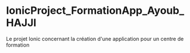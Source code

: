 # IonicProject_FormationApp_Ayoub_HAJJI
Le projet Ionic concernant la création d'une application pour un centre de formation
